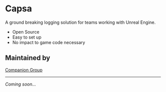 # Capsa

A ground breaking logging solution for teams working with Unreal Engine.

* Open Source
* Easy to set up
* No impact to game code necessary

## Maintained by

[Companion Group](https://companiongroup.io)

---

_Coming soon..._
